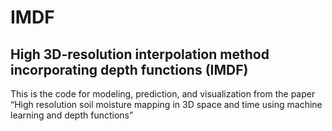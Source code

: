 # IMDF
## High 3D-resolution interpolation method incorporating depth functions (IMDF)
This is the code for modeling, prediction, and visualization from the paper “High resolution soil moisture mapping in 3D space and time using machine learning and depth functions”
